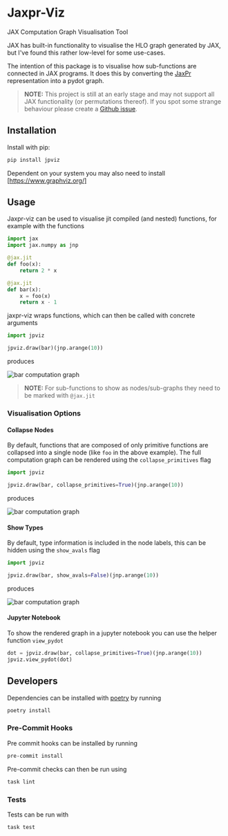 # Jaxpr-Viz

JAX Computation Graph Visualisation Tool

JAX has built-in functionality to visualise the
HLO graph generated by JAX, but I've found this rather
low-level for some use-cases.

The intention of this package is to visualise how
sub-functions are connected in JAX programs. It does
this by converting the [JaxPr](https://jax.readthedocs.io/en/latest/jaxpr.html)
representation into a pydot graph.

> **NOTE:** This project is still at an early stage and may not
> support all JAX functionality (or permutations thereof). If you spot
> some strange behaviour please create a [Github issue](https://github.com/zombie-einstein/jaxpr-viz/issues).

## Installation

Install with pip:

```bash
pip install jpviz
```

Dependent on your system you may also need to install [https://www.graphviz.org/]

## Usage

Jaxpr-viz can be used to visualise jit compiled (and nested)
functions, for example with the functions

```python
import jax
import jax.numpy as jnp

@jax.jit
def foo(x):
    return 2 * x

@jax.jit
def bar(x):
    x = foo(x)
    return x - 1
```

jaxpr-viz wraps functions, which can then be called
with concrete arguments

```python
import jpviz

jpviz.draw(bar)(jnp.arange(10))
```

produces

![bar computation graph](.github/images/bar_collapsed.png)

> **NOTE:** For sub-functions to show as nodes/sub-graphs they
> need to be marked with `@jax.jit`

### Visualisation Options

#### Collapse Nodes
By default, functions that are composed of only primitive functions
are collapsed into a single node (like `foo` in the above example).
The full computation graph can be rendered using the `collapse_primitives`
flag

```python
import jpviz

jpviz.draw(bar, collapse_primitives=True)(jnp.arange(10))
```

produces

![bar computation graph](.github/images/bar_expanded.png)

#### Show Types

By default, type information is included in the node labels, this
can be hidden using the `show_avals` flag

```python
import jpviz

jpviz.draw(bar, show_avals=False)(jnp.arange(10))
```

produces

![bar computation graph](.github/images/bar_no_types.png "Title")

#### Jupyter Notebook

To show the rendered graph in a jupyter notebook you can use the
helper function `view_pydot`

```python
dot = jpviz.draw(bar, collapse_primitives=True)(jnp.arange(10))
jpviz.view_pydot(dot)
```

## Developers

Dependencies can be installed with [poetry](https://python-poetry.org/) by running

```bash
poetry install
```

### Pre-Commit Hooks

Pre commit hooks can be installed by running

```bash
pre-commit install
```

Pre-commit checks can then be run using

```bash
task lint
```

### Tests

Tests can be run with

```bash
task test
```
